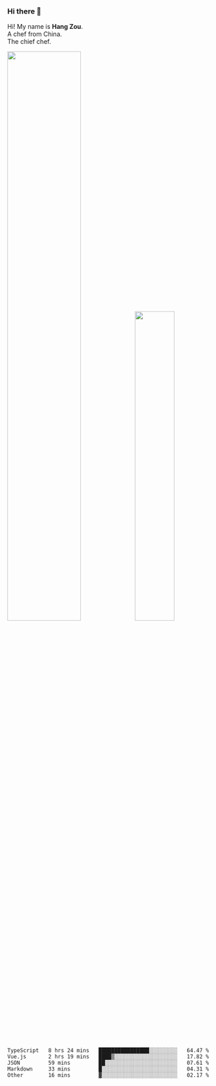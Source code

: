### Hi there 👋

Hi! My name is **Hang Zou**.  
A chef from China.  
The chief chef.

<img align="" width="57.5%" src="https://github-readme-stats.vercel.app/api?username=zouhangwithsweet&hide_title=true&hide_border=true&show_icons=true&include_all_commits=true&line_height=21" /><img align="" width="42.4%" src="https://github-readme-stats.vercel.app/api/top-langs/?username=zouhangwithsweet&hide_title=true&hide_border=true&layout=compact" />

<!--START_SECTION:waka-->

```text
TypeScript   8 hrs 24 mins   ████████████████░░░░░░░░░   64.47 %
Vue.js       2 hrs 19 mins   ████▒░░░░░░░░░░░░░░░░░░░░   17.82 %
JSON         59 mins         ██░░░░░░░░░░░░░░░░░░░░░░░   07.61 %
Markdown     33 mins         █░░░░░░░░░░░░░░░░░░░░░░░░   04.31 %
Other        16 mins         ▓░░░░░░░░░░░░░░░░░░░░░░░░   02.17 %
```

<!--END_SECTION:waka-->
